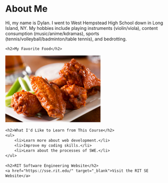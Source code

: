 <head>
    <title>My GitHub.io Page</title>
</head>
<body>
    <h1>About Me</h1>
    <p>Hi, my name is Dylan. I went to West Hempstead High School down in Long Island, NY. My hobbies include playing instruments (violin/viola), content consumption (music/anime/kdramas), sports (tennis/volleyball/badminton/table tennis), and bedrotting. </p>

    <h2>My Favorite Food</h2>
   <img src="foodpicture.jpg" alt="My Favorite Food" width="300">


    <h2>What I'd Like to Learn from This Course</h2>
    <ul>
        <li>Learn more about web development.</li>
        <li>Improve my coding skills.</li>
        <li>Learn about the processes of SWE.</li>
    </ul>

    <h2>RIT Software Engineering Website</h2>
    <a href="https://sse.rit.edu/" target="_blank">Visit the RIT SE Website</a>
</body>